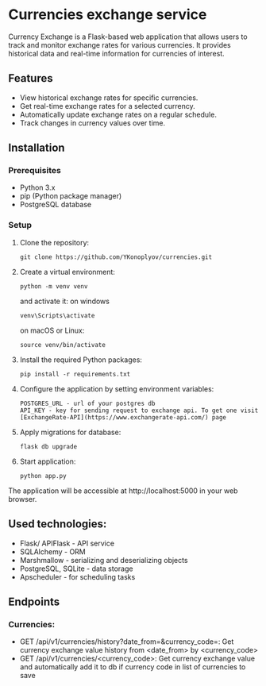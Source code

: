 # Currencies exchange service


Currency Exchange is a Flask-based web application that allows users to track and monitor exchange rates for various currencies. It provides historical data and real-time information for currencies of interest.

## Features

- View historical exchange rates for specific currencies.
- Get real-time exchange rates for a selected currency.
- Automatically update exchange rates on a regular schedule.
- Track changes in currency values over time.

## Installation

### Prerequisites

- Python 3.x
- pip (Python package manager)
- PostgreSQL database

### Setup

1. Clone the repository:

   ```shell
   git clone https://github.com/YKonoplyov/currencies.git
   ```
2. Create a virtual environment:
    ```shell
   python -m venv venv
   ```
    and activate it:
    on windows
   ```shell
   venv\Scripts\activate 
   ```
   on macOS or Linux:
    ```shell
    source venv/bin/activate 
    ```
3. Install the required Python packages:
    ```shell
    pip install -r requirements.txt
    ```
4. Configure the application by setting environment variables:
    ```
    POSTGRES_URL - url of your postgres db
    API_KEY - key for sending request to exchange api. To get one visit [ExchangeRate-API](https://www.exchangerate-api.com/) page
   ```
5. Apply migrations for database:
    ```shell
   flask db upgrade
    ```
6. Start application:
    ```shell
    python app.py
    ```
The application will be accessible at http://localhost:5000 in your web browser.

## Used technologies:

- Flask/ APIFlask - API service
- SQLAlchemy - ORM
- Marshmallow - serializing and deserializing objects
- PostgreSQL, SQLite - data storage
- Apscheduler - for scheduling tasks

## Endpoints
### Currencies:
- GET /api/v1/currencies/history?date_from=<YYYY-MM-DD>&currency_code=<USD>:
Get currency exchange value history from <date_from> by <currency_code>
- GET /api/v1/currencies/<currency_code>:
Get currency exchange value and automatically add it to db if currency code in list of currencies to save
